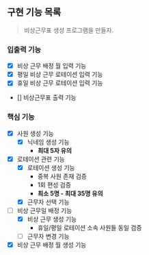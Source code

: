 ## 구현 기능 목록

> 비상근무표 생성 프로그램을 만들자.

### 입출력 기능

- [x] 비상 근무 배정 월 입력 기능
- [x] 평일 비상 근무 로테이션 입력 기능
- [x] 휴일 비상 근무 로테이션 입력 기능
- [] 비상근무표 출력 기능

### 핵심 기능

- [x] 사원 생성 기능
    - [x] 닉네임 생성 기능
        - **최대 5자 유의**
- [x] 로테이션 관련 기능
    - [x] 로테이션 생성 기능
        - 중복 사원 존재 검증
        - 1회 편성 검증
        - **최소 5명 - 최대 35명 유의**
    - [x] 근무자 선택 기능
- [ ] 비상 근무일 배정 기능
    - [x] 비상 근무 생성 기능
        - 휴일/평일 로테이션 소속 사원들 동일 검증
    - [ ] 근무자 변경 기능
- [x] 비상 근무 배정 월 생성 기능